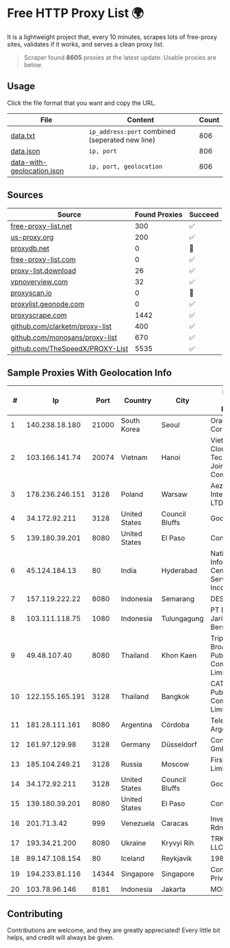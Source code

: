 
# Free HTTP Proxy List 🌍

It is a lightweight project that, every 10 minutes, scrapes lots of free-proxy sites, validates if it works, and serves a clean proxy list.


> Scraper found **8605** proxies at the latest update. Usable proxies are below.

## Usage

Click the file format that you want and copy the URL.


|File|Content|Count|
|----|-------|-----|
|[data.txt](https://raw.githubusercontent.com/themiralay/Proxy-List-World/master/data.txt)|`ip_address:port` combined (seperated new line)|806|
|[data.json](https://raw.githubusercontent.com/themiralay/Proxy-List-World/master/data.json)|`ip, port`|806|
|[data-with-geolocation.json](https://raw.githubusercontent.com/themiralay/Proxy-List-World/master/data-with-geolocation.json)|`ip, port, geolocation`|806|

## Sources

|Source|Found Proxies|Succeed|
|------|-------------|-------|
|[free-proxy-list.net](https://free-proxy-list.net)|300|✅|
|[us-proxy.org](https://www.us-proxy.org)|200|✅|
|[proxydb.net](http://proxydb.net)|0|🚫|
|[free-proxy-list.com](https://free-proxy-list.com/?page=&port=&type%5B%5D=http&type%5B%5D=https&up_time=0&search=Search)|0|✅|
|[proxy-list.download](https://www.proxy-list.download/HTTP)|26|✅|
|[vpnoverview.com](https://vpnoverview.com/privacy/anonymous-browsing/free-proxy-servers)|32|✅|
|[proxyscan.io](https://www.proxyscan.io)|0|🚫|
|[proxylist.geonode.com](https://proxylist.geonode.com/api/proxy-list?limit=300&page=1&sort_by=lastChecked&sort_type=desc&protocols=http,https)|0|✅|
|[proxyscrape.com](https://api.proxyscrape.com/v2/?request=displayproxies&protocol=http&timeout=10000&country=all&ssl=all&anonymity=all)|1442|✅|
|[github.com/clarketm/proxy-list](https://raw.githubusercontent.com/clarketm/proxy-list/master/proxy-list-raw.txt)|400|✅|
|[github.com/monosans/proxy-list](https://raw.githubusercontent.com/monosans/proxy-list/main/proxies/http.txt)|670|✅|
|[github.com/TheSpeedX/PROXY-List](https://raw.githubusercontent.com/TheSpeedX/PROXY-List/master/http.txt)|5535|✅|


## Sample Proxies With Geolocation Info

|#|Ip|Port|Country|City|Internet Service Provider|
|-|--|----|-------|----|-------------------------|
|1|140.238.18.180|21000|South Korea|Seoul|Oracle Corporation|
|2|103.166.141.74|20074|Vietnam|Hanoi|Viet NAM Cloud Technology Joint Stock Company|
|3|178.236.246.151|3128|Poland|Warsaw|Aeza International LTD|
|4|34.172.92.211|3128|United States|Council Bluffs|Google LLC|
|5|139.180.39.201|8080|United States|El Paso|Conterra|
|6|45.124.184.13|80|India|Hyderabad|National Informatics Centre Services Incorporated|
|7|157.119.222.22|8080|Indonesia|Semarang|DESNET|
|8|103.111.118.75|1080|Indonesia|Tulungagung|PT Dimensi Jaringan Bersinar|
|9|49.48.107.40|8080|Thailand|Khon Kaen|Triple T Broadband Public Company Limited|
|10|122.155.165.191|3128|Thailand|Bangkok|CAT Telecom Public Company Limited|
|11|181.28.111.161|8080|Argentina|Córdoba|Telecom Argentina S.A|
|12|161.97.129.98|3128|Germany|Düsseldorf|Contabo GmbH|
|13|185.104.249.21|3128|Russia|Moscow|First Server Limited|
|14|34.172.92.211|3128|United States|Council Bluffs|Google LLC|
|15|139.180.39.201|8080|United States|El Paso|Conterra|
|16|201.71.3.42|999|Venezuela|Caracas|Inversiones Rdn3 C.A|
|17|193.34.21.200|8080|Ukraine|Kryvyi Rih|TRK Cable TV LLC|
|18|89.147.108.154|80|Iceland|Reykjavik|1984 ehf|
|19|194.233.81.116|14344|Singapore|Singapore|Contabo Asia Private Limited|
|20|103.78.96.146|8181|Indonesia|Jakarta|MORATELINDO|



## Contributing

Contributions are welcome, and they are greatly appreciated! Every
little bit helps, and credit will always be given.

